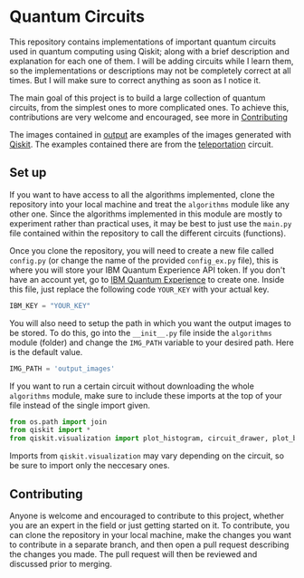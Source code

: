 # Quantum Circuits
This repository contains implementations of important quantum circuits used in quantum computing using Qiskit; along with a brief description and explanation for each one of them. I will be adding circuits while I learn them, so the implementations or descriptions may not be completely correct at all times. But I will make sure to correct anything as soon as I notice it. 

The main goal of this project is to build a large collection of quantum circuits, from the simplest ones to more complicated ones. To achieve this, contributions are very welcome and encouraged, see more in [Contributing](#contributing)

The images contained in [output](/output) are examples of the images generated with [Qiskit](https://qiskit.org). The examples contained there are from the [teleportation](/algorithms/teleportation/teleportation.py) circuit.

## Set up
If you want to have access to all the algorithms implemented, clone the repository into your local machine and treat the `algorithms` module like any other one. Since the algorithms implemented in this module are mostly to experiment rather than practical uses, it may be best to just use the `main.py` file contained within the repository to call the different circuits (functions).

Once you clone the repository, you will need to create a new file called `config.py` (or change the name of the provided `config_ex.py` file), this is where you will store your IBM Quantum Experience API token. If you don't have an account yet, go to [IBM Quantum Experience](https://quantum-computing.ibm.com) to create one. Inside this file, just replace the following code `YOUR_KEY` with your actual key.
```python
IBM_KEY = "YOUR_KEY"
```

You will also need to setup the path in which you want the output images to be stored. To do this, go into the `__init__.py` file inside the `algorithms` module (folder) and change the `IMG_PATH` variable to your desired path. Here is the default value. 
```python
IMG_PATH = 'output_images'
```

If you want to run a certain circuit without downloading the whole `algorithms` module, make sure to include these imports at the top of your file instead of the single import given.
```python
from os.path import join
from qiskit import *
from qiskit.visualization import plot_histogram, circuit_drawer, plot_bloch_multivector
```
Imports from `qiskit.visualization` may vary depending on the circuit, so be sure to import only the neccesary ones.

## Contributing
Anyone is welcome and encouraged to contribute to this project, whether you are an expert in the field or just getting started on it. To contribute, you can clone the repository in your local machine, make the changes you want to contribute in a separate branch, and then open a pull request describing the changes you made. The pull request will then be reviewed and discussed prior to merging. 

